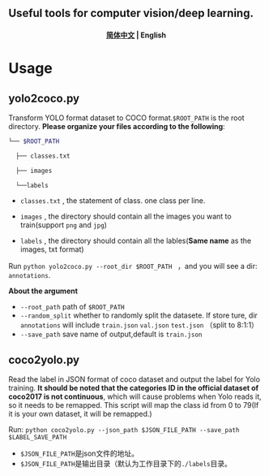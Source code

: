 
## Useful tools for computer vision/deep learning.

<h4 align="center">
    <p><a href="https://github.com/Weifeng-Chen/DL_tools">简体中文</a> | <b>English</b><p>
</h4>

# Usage
## yolo2coco.py

Transform YOLO format dataset to COCO format.`$ROOT_PATH` is the root directory.
**Please organize your files according to the following**:

```bash
└── $ROOT_PATH

  ├── classes.txt

  ├── images

  └──labels
```

- `classes.txt` , the statement of class. one class per line.

-  `images` , the directory should contain all the images you want to train(support `png` and `jpg`)

- `labels` , the directory should contain all the lables(**Same name** as the images, txt format)


Run `python yolo2coco.py --root_dir $ROOT_PATH ` ，and you will see a dir: `annotations`.

**About the argument**
- `--root_path` path of `$ROOT_PATH`
- `--random_split` whether to randomly split the datasete. If store ture, dir `annotations` will include `train.json` `val.json` `test.json` （split to 8:1:1）
- `--save_path` save name of output,default is `train.json`


## coco2yolo.py
Read the label in JSON format of coco dataset and output the label for Yolo training.
**It should be noted that the categories ID in the official dataset of coco2017 is not continuous**, which will cause problems when Yolo reads it, so it needs to be remapped. This script will map the class id from 0 to 79(If it is your own dataset, it will be remapped.)

Run: `python coco2yolo.py --json_path $JSON_FILE_PATH --save_path $LABEL_SAVE_PATH`

- `$JSON_FILE_PATH`是json文件的地址。
- `$JSON_FILE_PATH`是输出目录（默认为工作目录下的`./labels`目录。

